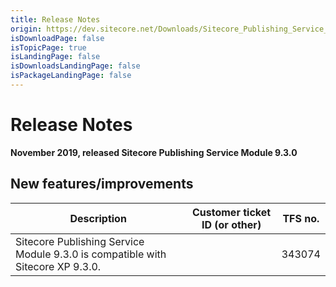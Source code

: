 ```yaml
---
title: Release Notes
origin: https://dev.sitecore.net/Downloads/Sitecore_Publishing_Service_Module/9x/Sitecore_Publishing_Service_Module_930/Release_Notes
isDownloadPage: false
isTopicPage: true
isLandingPage: false
isDownloadsLandingPage: false
isPackageLandingPage: false
---
```


# Release Notes

**November 2019, released Sitecore Publishing Service Module 9.3.0**

## New features/improvements

 | Description | Customer ticket ID (or other) | TFS no. |
 | --- | --- | --- |
 | Sitecore Publishing Service Module 9.3.0 is compatible with Sitecore XP 9.3.0. |  | 343074 |